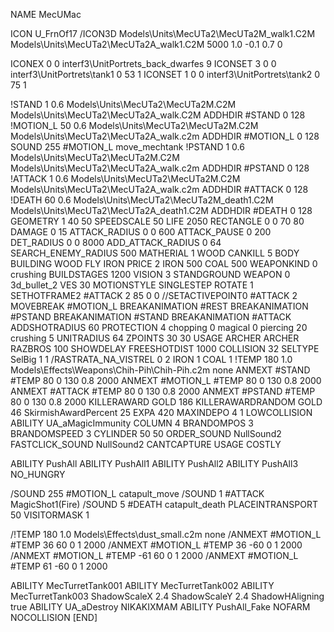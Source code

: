 NAME MecUMac

ICON U_FrnOf17
/ICON3D Models\Units\MecUTa2\MecUTa2M_walk1.C2M Models\Units\MecUTa2\MecUTa2A_walk1.C2M 5000 1.0 -0.1 0.7 0 

ICONEX 0 0 interf3\UnitPortrets\_back_dwarfes 9
ICONSET 3 0 0 interf3\UnitPortrets\tank1 0 53 1
ICONSET 1 0 0 interf3\UnitPortrets\tank2 0 75 1

!STAND          1 0.6 Models\Units\MecUTa2\MecUTa2M.C2M Models\Units\MecUTa2\MecUTa2A_walk.C2M
ADDHDIR #STAND 0 128                                          
!MOTION_L      50 0.6 Models\Units\MecUTa2\MecUTa2M.C2M Models\Units\MecUTa2\MecUTa2A_walk.c2m
ADDHDIR #MOTION_L 0 128
SOUND 255 #MOTION_L move_mechtank
!PSTAND        1  0.6 Models\Units\MecUTa2\MecUTa2M.C2M Models\Units\MecUTa2\MecUTa2A_walk.c2m
ADDHDIR #PSTAND 0 128                                      
!ATTACK        1 0.6 Models\Units\MecUTa2\MecUTa2M.C2M Models\Units\MecUTa2\MecUTa2A_walk.c2m
ADDHDIR #ATTACK 0 128
!DEATH         60 0.6 Models\Units\MecUTa2\MecUTa2M_death1.C2M Models\Units\MecUTa2\MecUTa2A_death1.C2M
ADDHDIR #DEATH 0 128
GEOMETRY 1 40 50
SPEEDSCALE 50
LIFE     2050
RECTANGLE 0 0 70 80
DAMAGE   0 15
ATTACK_RADIUS 0 0 600
ATTACK_PAUSE 0 200
DET_RADIUS 0 0 8000
ADD_ATTACK_RADIUS 0 64
SEARCH_ENEMY_RADIUS 500
MATHERIAL 1 WOOD
CANKILL 5 BODY BUILDING WOOD FLY IRON
PRICE 2 IRON 500 COAL 500 
WEAPONKIND 0 crushing
BUILDSTAGES 1200
VISION 3
STANDGROUND
WEAPON 0 3d_bullet_2
VES 30
MOTIONSTYLE SINGLESTEP
ROTATE 1
SETHOTFRAME2 #ATTACK 2 85 0 0
//SETACTIVEPOINT0 #ATTACK 2
MOVEBREAK #MOTION_L
BREAKANIMATION #REST
BREAKANIMATION #PSTAND
BREAKANIMATION #STAND
BREAKANIMATION #ATTACK
ADDSHOTRADIUS 60
PROTECTION 4 chopping 0 magical 0 piercing 20 crushing 5
UNITRADIUS 64
ZPOINTS 30 30
USAGE ARCHER
ARCHER
RAZBROS 100
SHOWDELAY
FREESHOTDIST 1000
COLLISION 32
SELTYPE SelBig 1 1
/RASTRATA_NA_VISTREL 0 2 IRON 1 COAL 1
!TEMP 180 1.0 Models\Effects\Weapons\Chih-Pih\Chih-Pih.c2m none
ANMEXT #STAND #TEMP 80 0 130 0.8 2000
ANMEXT #MOTION_L #TEMP 80 0 130 0.8 2000
ANMEXT #ATTACK #TEMP 80 0 130 0.8 2000
ANMEXT #PSTAND #TEMP 80 0 130 0.8 2000
KILLERAWARD             GOLD 186
KILLERAWARDRANDOM       GOLD 46
SkirmishAwardPercent 25
EXPA 420
MAXINDEPO 4 1
LOWCOLLISION
ABILITY	UA_aMagicImmunity
COLUMN 4
BRANDOMPOS 3
BRANDOMSPEED 3
CYLINDER 50 50
ORDER_SOUND NullSound2
FASTCLICK_SOUND NullSound2
CANTCAPTURE
USAGE COSTLY

ABILITY PushAll
ABILITY PushAll1
ABILITY PushAll2
ABILITY PushAll3
NO_HUNGRY

/SOUND 255 #MOTION_L catapult_move
/SOUND 1 #ATTACK MagicShot1(Fire)
/SOUND 5 #DEATH catapult_death
PLACEINTRANSPORT 50
VISITORMASK 1

/!TEMP 180 1.0 Models\Effects\dust_small.c2m none
/ANMEXT #MOTION_L #TEMP 36 60 0 1 2000
/ANMEXT #MOTION_L #TEMP 36 -60 0 1 2000
/ANMEXT #MOTION_L #TEMP -61 60 0 1 2000
/ANMEXT #MOTION_L #TEMP 61 -60 0 1 2000

ABILITY MecTurretTank001
ABILITY MecTurretTank002
ABILITY MecTurretTank003
ShadowScaleX 2.4
ShadowScaleY 2.4
ShadowHAligning true
ABILITY UA_aDestroy
NIKAKIXMAM
ABILITY PushAll_Fake
NOFARM
NOCOLLISION
[END]
                       